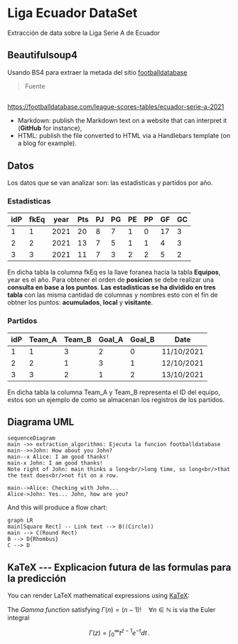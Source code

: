 # Liga Ecuador DataSet
Extracción de data sobre la Liga Serie A de Ecuador

## Beautifulsoup4
Usando BS4 para extraer la metada del sitio  [footballdatabase](https://footballdatabase.com)
> Fuente

## 
https://footballdatabase.com/league-scores-tables/ecuador-serie-a-2021

- Markdown: publish the Markdown text on a website that can interpret it (**GitHub** for instance),
- HTML: publish the file converted to HTML via a Handlebars template (on a blog for example).

## Datos

Los datos que se van analizar son: las estadisticas y partidos por año.

### Estadisticas

| idP | fkEq | year | Pts | PJ | PG | PE | PP | GF | GC |
|-----|------|------|-----|----|----|----|----|----|----|
| 1   | 1    | 2021 | 20  | 8  | 7  | 1  | 0  | 17 | 3  |
| 2   | 2    | 2021 | 13  | 7  | 5  | 1  | 1  | 4  | 3  |
| 3   | 3    | 2021 | 11  | 7  | 3  | 2  | 2  | 5  | 2  |

En dicha tabla la columna fkEq es la llave foranea hacia la tabla **Equipos**, year es el año. Para obtener el orden de **posicion** se debe realizar una **consulta en base a los puntos**. **Las estadisticas se ha dividido en tres tabla** con las misma cantidad de columnas y nombres esto con el fin de obtner los puntos: **acumulados**, **local** y **visitante**.

### Partidos

| idP | Team_A | Team_B | Goal_A | Goal_B | Date       |
|-----|--------|--------|--------|--------|------------|
| 1   | 1      | 3      | 2      | 0      | 11/10/2021 |
| 2   | 2      | 1      | 3      | 1      | 12/10/2021 |
| 3   | 3      | 2      | 1      | 2      | 13/10/2021 |

En dicha tabla la columna Team_A y Team_B representa el ID del equipo, estos son un ejemplo de como se almacenan los registros de los partidos.



## Diagrama UML

```mermaid
sequenceDiagram
main ->> extraction_algorithms: Ejecuta la funcion footballdatabase
main-->>John: How about you John?
main--x Alice: I am good thanks!
main-x John: I am good thanks!
Note right of John: main thinks a long<br/>long time, so long<br/>that the text does<br/>not fit on a row.

main-->Alice: Checking with John...
Alice->John: Yes... John, how are you?
```

And this will produce a flow chart:

```mermaid
graph LR
main[Square Rect] -- Link text --> B((Circle))
main --> C(Round Rect)
B --> D{Rhombus}
C --> D
```

## KaTeX --- Explicacion futura de las formulas para la predicción

You can render LaTeX mathematical expressions using [KaTeX](https://khan.github.io/KaTeX/):

The *Gamma function* satisfying $\Gamma(n) = (n-1)!\quad\forall n\in\mathbb N$ is via the Euler integral

$$
\Gamma(z) = \int_0^\infty t^{z-1}e^{-t}dt\,.
$$